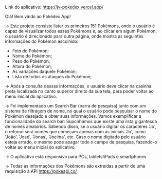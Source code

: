 Link do aplicativo: https://jv-pokedex.vercel.app/

Olá! Bem vindo ao Pokédex App!

-> Este projeto consiste listar os primeiros 151 Pokémons, onde o usuário é capaz de visualizar todos esses Pokémons e, ao clicar em algum Pokémon, o usuário é direcionado para outra página, onde mostra as seguintes informações do Pokémon escolhido:
- Foto do Pokémon;
- Nome do Pokémon;
- Peso do Pokémon;
- Altura do Pokémon;
- As variações daquele Pokémon;
- Lista de todos os ataques do Pokémon;

-> Após a consulta dessas informações, o usuário deve clicar na casinha preta localizada no canto superior direito da sua tela, para poder voltar ao menu inicial do aplicativo.

-> Foi implementado um Search Bar (barra de pesquisa) junto com um sistema de filtragem de nome, no qual o usuário pode pesquisar o nome do Pokémon desejado e obter suas informações.
Vamos exemplificar a funcionalidade do search bar: Suponhamos que existe uma lista gigantesca de nomes aleatórios. Sabendo disso, se o usuário digitar os caracteres 'Jo', o retorno será nomes que começam apenas com as iniciais 'Jo', como 'João', 'José', 'Jonas', 'Joelma', etc.
Caso o nome digitado pelo usuário esteja errado, o mesmo pode apagar todo o campo de pesquisa, fazendo-o voltar ao menu inicial do aplicativo.

-> O aplicativo está responsivo para PCs, tablets/iPads e smartphones

-> Todas as informações dos Pokémons são extraídas a partir de uma requisição à API https://pokeapi.co/
